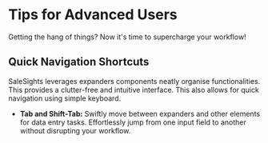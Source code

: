 # Tips for Advanced Users

Getting the hang of things? Now it's time to supercharge your workflow!

## Quick Navigation Shortcuts

SaleSights leverages expanders components neatly organise functionalities. This provides a clutter-free and intuitive interface. This also allows for quick navigation using simple keyboard.

- **Tab and Shift-Tab:** Swiftly move between expanders and other elements for data entry tasks. Effortlessly jump from one input field to another without disrupting your workflow.